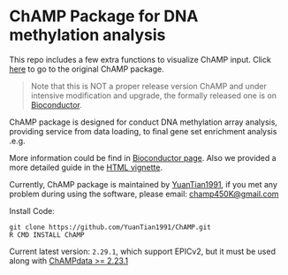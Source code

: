 # ChAMP Package for DNA methylation analysis

This repo includes a few extra functions to visualize ChAMP input. Click [here](https://github.com/YuanTian1991/ChAMP) to go to the original ChAMP package.

> Note that this is NOT a proper release version ChAMP and under intensive modification and upgrade, the formally released one is on [Bioconductor](https://www.bioconductor.org/packages/release/bioc/html/ChAMP.html).

ChAMP package is designed for conduct DNA methylation array analysis, providing service from data loading, to final gene set enrichment analysis .e.g.

More information could be find in [Bioconductor page](https://bioconductor.org/packages/release/bioc/html/ChAMP.html). Also we provided a more detailed guide in the [HTML vignette](https://bioconductor.org/packages/release/bioc/vignettes/ChAMP/inst/doc/ChAMP.html).

Currently, ChAMP package is maintained by [YuanTian1991](https://github.com/YuanTian1991), if you met any problem during using the software, please email: champ450K@gmail.com

Install Code:

```
git clone https://github.com/YuanTian1991/ChAMP.git
R CMD INSTALL ChAMP
```


Current latest version: `2.29.1`, which support EPICv2, but it must be used along with [ChAMPdata >= 2.23.1](https://github.com/YuanTian1991/ChAMPdata)

